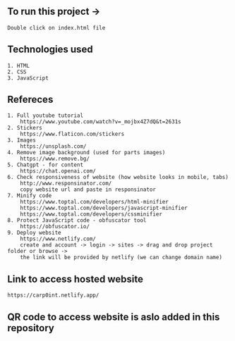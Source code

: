 ## To run this project ->
    Double click on index.html file

## Technologies used
    1. HTML
    2. CSS
    3. JavaScript

## Refereces
    1. Full youtube tutorial
        https://www.youtube.com/watch?v=_mojbx4Z7dQ&t=2631s
    2. Stickers
        https://www.flaticon.com/stickers
    3. Images
        https://unsplash.com/
    4. Remove image background (used for parts images)
        https://www.remove.bg/
    5. Chatgpt - for content
        https://chat.openai.com/
    6. Check responsiveness of website (how website looks in mobile, tabs)
        http://www.responsinator.com/
        copy website url and paste in responsinator
    7. Minify code
        https://www.toptal.com/developers/html-minifier
        https://www.toptal.com/developers/javascript-minifier
        https://www.toptal.com/developers/cssminifier
    8. Protect JavaScript code - obfuscator tool
        https://obfuscator.io/
    9. Deploy website
        https://www.netlify.com/
        create and account -> login -> sites -> drag and drop project folder or browse ->
        the link will be provided by netlify (we can change domain name)

## Link to access hosted website
    https://carp0int.netlify.app/

## QR code to access website is aslo added in this repository